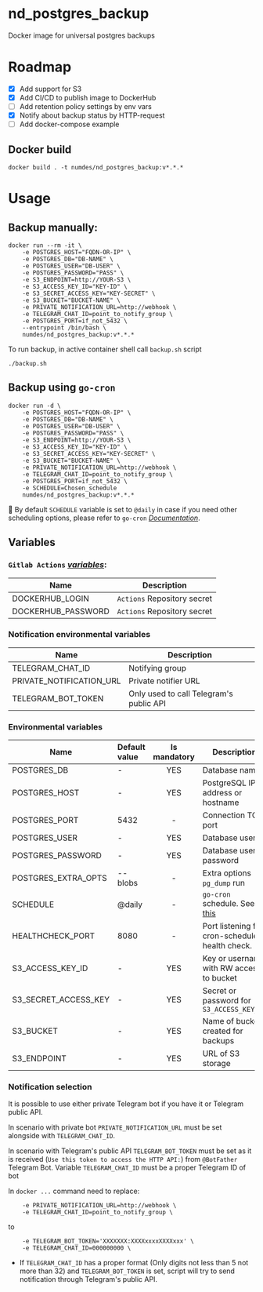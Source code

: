 # nd_postgres_backup
Docker image for universal postgres backups

# Roadmap
- [X] Add support for S3
- [X] Add CI/CD to publish image to DockerHub
- [ ] Add retention policy settings by env vars
- [X] Notify about backup status by HTTP-request
- [ ] Add docker-compose example

## Docker build
```shell
docker build . -t numdes/nd_postgres_backup:v*.*.*
```

# Usage
## Backup manually:
```shell
docker run --rm -it \
    -e POSTGRES_HOST="FQDN-OR-IP" \
    -e POSTGRES_DB="DB-NAME" \
    -e POSTGRES_USER="DB-USER" \
    -e POSTGRES_PASSWORD="PASS" \
    -e S3_ENDPOINT=http://YOUR-S3 \
    -e S3_ACCESS_KEY_ID="KEY-ID" \
    -e S3_SECRET_ACCESS_KEY="KEY-SECRET" \
    -e S3_BUCKET="BUCKET-NAME" \
    -e PRIVATE_NOTIFICATION_URL=http://webhook \
    -e TELEGRAM_CHAT_ID=point_to_notify_group \
    -e POSTGRES_PORT=if_not_5432 \
    --entrypoint /bin/bash \
    numdes/nd_postgres_backup:v*.*.*
```
To run backup, in active container shell call `backup.sh` script
```shell
./backup.sh
```

## Backup using `go-cron`
```shell
docker run -d \
    -e POSTGRES_HOST="FQDN-OR-IP" \
    -e POSTGRES_DB="DB-NAME" \
    -e POSTGRES_USER="DB-USER" \
    -e POSTGRES_PASSWORD="PASS" \
    -e S3_ENDPOINT=http://YOUR-S3 \
    -e S3_ACCESS_KEY_ID="KEY-ID" \
    -e S3_SECRET_ACCESS_KEY="KEY-SECRET" \
    -e S3_BUCKET="BUCKET-NAME" \
    -e PRIVATE_NOTIFICATION_URL=http://webhook \
    -e TELEGRAM_CHAT_ID=point_to_notify_group \
    -e POSTGRES_PORT=if_not_5432 \
    -e SCHEDULE=Chosen_schedule
    numdes/nd_postgres_backup:v*.*.*
```
:wave: By default `SCHEDULE` variable is set to `@daily` in case if you need other scheduling options, please refer to `go-cron` *[Documentation](https://pkg.go.dev/github.com/robfig/cron?utm_source=godoc#hdr-Predefined_schedules)*.

## Variables
### `Gitlab Actions` *[variables](https://docs.github.com/en/actions/security-guides/encrypted-secrets#creating-encrypted-secrets-for-a-repository)*:
| Name              |  Description                                        |
|-------------------|-----------------------------------------------------|
|DOCKERHUB_LOGIN    | `Actions` Repository secret                         |
|DOCKERHUB_PASSWORD | `Actions` Repository secret                         |

### Notification environmental variables
| Name                      |  Description                                        |
|---------------------------|-----------------------------------------------------|
|TELEGRAM_CHAT_ID           | Notifying group                                     |
|PRIVATE_NOTIFICATION_URL   | Private notifier URL                                |
|TELEGRAM_BOT_TOKEN         | Only used to call Telegram's public API             |

### Environmental variables
| Name                   | Default value  | Is mandatory |  Description                               |
|------------------------|  :------   |  :------:   |------------------------------------------------|
| POSTGRES_DB            |  -         |   YES  | Database name                                  |
| POSTGRES_HOST          |  -         |   YES  | PostgreSQL IP address or hostname              |
| POSTGRES_PORT          | 5432       |   -  | Connection TCP port                            |
| POSTGRES_USER          |  -         |   YES  | Database user                                  |
| POSTGRES_PASSWORD      |  -         |   YES  | Database user password                         |
| POSTGRES_EXTRA_OPTS    | --blobs    |   -  | Extra options `pg_dump` run                    |
| SCHEDULE               | @daily     |   -  | `go-cron` schedule. See [this](#backup-using-go-cron) |
| HEALTHCHECK_PORT       | 8080       |   -  | Port listening for cron-schedule health check. |
| S3_ACCESS_KEY_ID       |  -         |   YES  | Key or username with RW access to bucket       |
| S3_SECRET_ACCESS_KEY   |  -         |   YES  | Secret or password for `S3_ACCESS_KEY_ID`      |
| S3_BUCKET              |  -         |   YES  | Name of bucket created for backups             |
| S3_ENDPOINT            |  -         |   YES  | URL of S3 storage                              |

### Notification selection

It is possible to use either private Telegram bot if you have it or Telegram public API.

In scenario with private bot `PRIVATE_NOTIFICATION_URL` must be set alongside with `TELEGRAM_CHAT_ID`.

In scenario with Telegram's public API `TELEGRAM_BOT_TOKEN` must be set as it is received (`Use this token to access the HTTP API:`) from `@BotFather` Telegram Bot. Variable `TELEGRAM_CHAT_ID` must be a proper Telegram ID of bot

In `docker ...` command need to replace:
```
    -e PRIVATE_NOTIFICATION_URL=http://webhook \
    -e TELEGRAM_CHAT_ID=point_to_notify_group \
```
to
```
    -e TELEGRAM_BOT_TOKEN='XXXXXXX:XXXXxxxxXXXXxxx' \
    -e TELEGRAM_CHAT_ID=000000000 \
```
- If `TELEGRAM_CHAT_ID` has a proper format (Only digits not less than 5 not more than 32) and `TELEGRAM_BOT_TOKEN` is set, script will try to send notification through Telegram's public API.
